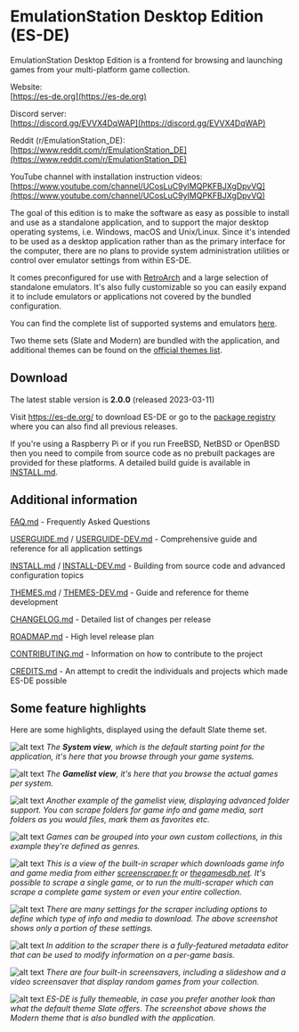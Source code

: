 # EmulationStation Desktop Edition (ES-DE)

EmulationStation Desktop Edition is a frontend for browsing and launching games from your multi-platform game collection.

Website:\
[https://es-de.org](https://es-de.org)

Discord server:\
[https://discord.gg/EVVX4DqWAP](https://discord.gg/EVVX4DqWAP)

Reddit (r/EmulationStation_DE):\
[https://www.reddit.com/r/EmulationStation_DE](https://www.reddit.com/r/EmulationStation_DE)

YouTube channel with installation instruction videos:\
[https://www.youtube.com/channel/UCosLuC9yIMQPKFBJXgDpvVQ](https://www.youtube.com/channel/UCosLuC9yIMQPKFBJXgDpvVQ)

The goal of this edition is to make the software as easy as possible to install and use as a standalone application, and to support the major desktop operating systems, i.e. Windows, macOS and Unix/Linux. Since it's intended to be used as a desktop application rather than as the primary interface for the computer, there are no plans to provide system administration utilities or control over emulator settings from within ES-DE.

It comes preconfigured for use with [RetroArch](https://www.retroarch.com) and a large selection of standalone emulators. It's also fully customizable so you can easily expand it to include emulators or applications not covered by the bundled configuration.

You can find the complete list of supported systems and emulators [here](USERGUIDE.md#supported-game-systems).

Two theme sets (Slate and Modern) are bundled with the application, and additional themes can be found on the [official themes list](https://gitlab.com/es-de/themes/themes-list).

## Download

The latest stable version is **2.0.0** (released 2023-03-11)

Visit https://es-de.org/ to download ES-DE or go to the [package registry](https://gitlab.com/es-de/emulationstation-de/-/packages) where you can also find all previous releases.

If you're using a Raspberry Pi or if you run FreeBSD, NetBSD or OpenBSD then you need to compile from source code as no prebuilt packages are provided for these platforms. A detailed build guide is available in [INSTALL.md](INSTALL.md).

## Additional information

[FAQ.md](FAQ.md) -  Frequently Asked Questions

[USERGUIDE.md](USERGUIDE.md) / [USERGUIDE-DEV.md](USERGUIDE-DEV.md) - Comprehensive guide and reference for all application settings

[INSTALL.md](INSTALL.md) / [INSTALL-DEV.md](INSTALL-DEV.md) - Building from source code and advanced configuration topics

[THEMES.md](THEMES.md) / [THEMES-DEV.md](THEMES-DEV.md) - Guide and reference for theme development

[CHANGELOG.md](CHANGELOG.md) - Detailed list of changes per release

[ROADMAP.md](ROADMAP.md) - High level release plan

[CONTRIBUTING.md](CONTRIBUTING.md) - Information on how to contribute to the project

[CREDITS.md](CREDITS.md) - An attempt to credit the individuals and projects which made ES-DE possible

## Some feature highlights

Here are some highlights, displayed using the default Slate theme set.

![alt text](images/es-de_system_view.png "ES-DE System View")
_The **System view**, which is the default starting point for the application, it's here that you browse through your game systems._

![alt text](images/es-de_gamelist_view.png "ES-DE Gamelist View")
_The **Gamelist view**, it's here that you browse the actual games per system._

![alt text](images/es-de_folder_support.png "ES-DE Folder Support")
_Another example of the gamelist view, displaying advanced folder support. You can scrape folders for game info and game media, sort folders as you would files, mark them as favorites etc._

![alt text](images/es-de_custom_collections.png "ES-DE Custom Collections")
_Games can be grouped into your own custom collections, in this example they're defined as genres._

![alt text](images/es-de_scraper_running.png "ES-DE Scraper Running")
_This is a view of the built-in scraper which downloads game info and game media from either [screenscraper.fr](https://screenscraper.fr) or [thegamesdb.net](https://thegamesdb.net). It's possible to scrape a single game, or to run the multi-scraper which can scrape a complete game system or even your entire collection._

![alt text](images/es-de_scraper_settings.png "ES-DE Scraper Settings")
_There are many settings for the scraper including options to define which type of info and media to download. The above screenshot shows only a portion of these settings._

![alt text](images/es-de_metadata_editor.png "ES-DE Metadata Editor")
_In addition to the scraper there is a fully-featured metadata editor that can be used to modify information on a per-game basis._

![alt text](images/es-de_screensaver.png "ES-DE Screensaver")
_There are four built-in screensavers, including a slideshow and a video screensaver that display random games from your collection._

![alt text](images/es-de_ui_theme_support.png "ES-DE Theme Support")
_ES-DE is fully themeable, in case you prefer another look than what the default theme Slate offers. The screenshot above shows the Modern theme that is also bundled with the application._
